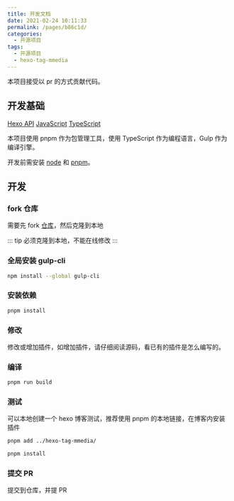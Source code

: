 ```yaml
---
title: 开发文档
date: 2021-02-24 10:11:33
permalink: /pages/b86c1d/
categories:
  - 开源项目
tags:
  - 开源项目
  - hexo-tag-mmedia
---
```


本项目接受以 pr 的方式贡献代码。

## 开发基础

[Hexo API](https://hexo.io/api/)
[JavaScript]()
[TypeScript](https://www.typescriptlang.org/)

本项目使用 pnpm 作为包管理工具，使用 TypeScript 作为编程语言，Gulp 作为编译引擎。

开发前需安装 [node](https://nodejs.org/zh-cn/) 和 [pnpm](https://pnpm.js.org/)。

## 开发

### fork 仓库

需要先 fork [仓库](https://github.com/u2sb/hexo-tag-mmedia)，然后克隆到本地

::: tip
必须克隆到本地，不能在线修改
:::

### 全局安装 gulp-cli

```bash
npm install --global gulp-cli
```

### 安装依赖

```bash
pnpm install
```

### 修改

修改或增加插件，如增加插件，请仔细阅读源码，看已有的插件是怎么编写的。

### 编译

```bash
pnpm run build
```

### 测试

可以本地创建一个 hexo 博客测试，推荐使用 pnpm 的本地链接，在博客内安装插件

```bash
pnpm add ../hexo-tag-mmedia/

pnpm install
```

### 提交 PR

提交到仓库，并提 PR
